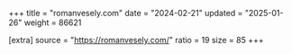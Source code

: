 +++
title = "romanvesely.com"
date = "2024-02-21"
updated = "2025-01-26"
weight = 86621

[extra]
source = "https://romanvesely.com/"
ratio = 19
size = 85
+++
